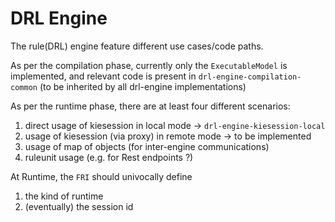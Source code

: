 DRL Engine
==========

The rule(DRL) engine feature different use cases/code paths.

As per the compilation phase, currently only the `ExecutableModel` is implemented, and relevant code is present in `drl-engine-compilation-common` (to be inherited by all drl-engine implementations)

As per the runtime phase, there are at least four different scenarios:

1. direct usage of kiesession in local mode -> `drl-engine-kiesession-local`
2. usage of kiesession (via proxy) in remote mode -> to be implemented
3. usage of map of objects (for inter-engine communications)
4. ruleunit usage (e.g. for Rest endpoints ?)


At Runtime, the `FRI` should univocally define
1. the kind of runtime
2. (eventually) the session id


